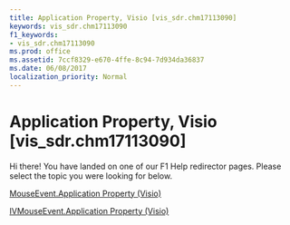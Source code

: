 ```yaml
---
title: Application Property, Visio [vis_sdr.chm17113090]
keywords: vis_sdr.chm17113090
f1_keywords:
- vis_sdr.chm17113090
ms.prod: office
ms.assetid: 7ccf8329-e670-4ffe-8c94-7d934da36837
ms.date: 06/08/2017
localization_priority: Normal
---
```



# Application Property, Visio [vis_sdr.chm17113090]

Hi there! You have landed on one of our F1 Help redirector pages. Please select the topic you were looking for below.

[MouseEvent.Application Property (Visio)](http://msdn.microsoft.com/library/9e1ddf36-4b47-b697-1dd5-914a0442113d%28Office.15%29.aspx)

[IVMouseEvent.Application Property (Visio)](http://msdn.microsoft.com/library/dc74f482-2807-3480-8bfc-e8b915f0dff8%28Office.15%29.aspx)


